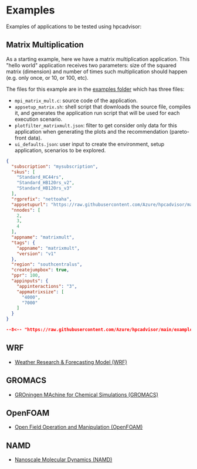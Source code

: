 # Examples


Examples of applications to be tested using hpcadvisor:




## Matrix Multiplication

As a starting example, here we have a matrix multiplication application. This
"hello world" application receives two parameters: size of the squared matrix
(dimension) and number of times such multiplication should happen (e.g. only
once, or 10, or 100, etc).

The files for this example are in the [examples
folder](https://github.com/Azure/hpcadvisor/tree/main/examples/matrixmult)
which has three files:

- `mpi_matrix_mult.c`: source code of the application.
- `appsetup_matrix.sh`: shell script that downloads the source file,
  compiles it, and generates the application run script that will be used for
  each execution scenario.
- `plotfilter_matrixmult.json`: filter to get consider only data for
  this application when generating the plots and the recommendation
  (pareto-front data).
- `ui_defaults.json`: user input to create the environment,
  setup application, scenarios to be explored.

```json title="ui_defaults.json"
{
  "subscription": "mysubscription",
  "skus": [
    "Standard_HC44rs",
    "Standard_HB120rs_v2",
    "Standard_HB120rs_v3"
  ],
  "rgprefix": "nettoaha",
  "appsetupurl": "https://raw.githubusercontent.com/Azure/hpcadvisor/main/examples/matrixmult/appsetup_matrix.sh",
  "nnodes": [
    2,
    3,
    4
  ],
  "appname": "matrixmult",
  "tags": {
    "appname": "matrixmult",
    "version": "v1"
  },
  "region": "southcentralus",
  "createjumpbox": true,
  "ppr": 100,
  "appinputs": {
    "appinteractions": "3",
    "appmatrixsize": [
      "4000",
      "7000"
    ]
  }
}
```

```json title="ui_defaults.json"
--8<-- "https://raw.githubusercontent.com/Azure/hpcadvisor/main/examples/matrixmult/ui_defaults.json"
```


## WRF

- [Weather Research & Forecasting Model (WRF)](examples/wrf)

## GROMACS

- [GROningen MAchine for Chemical Simulations (GROMACS)](examples/gromacs)

## OpenFOAM

- [Open Field Operation and Manipulation (OpenFOAM)](examples/openfoam)

## NAMD

- [Nanoscale Molecular Dynamics (NAMD)](examples/namd)
